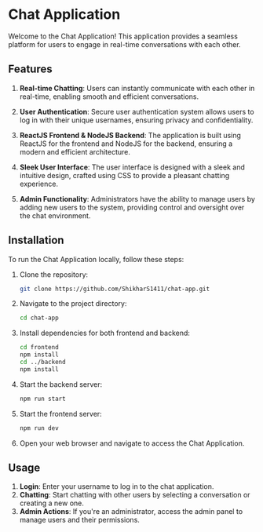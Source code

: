# Chat Application

Welcome to the Chat Application! This application provides a seamless platform for users to engage in real-time conversations with each other.

## Features

1. **Real-time Chatting**: Users can instantly communicate with each other in real-time, enabling smooth and efficient conversations.
   
2. **User Authentication**: Secure user authentication system allows users to log in with their unique usernames, ensuring privacy and confidentiality.

3. **ReactJS Frontend & NodeJS Backend**: The application is built using ReactJS for the frontend and NodeJS for the backend, ensuring a modern and efficient architecture.

4. **Sleek User Interface**: The user interface is designed with a sleek and intuitive design, crafted using CSS to provide a pleasant chatting experience.

5. **Admin Functionality**: Administrators have the ability to manage users by adding new users to the system, providing control and oversight over the chat environment.

## Installation

To run the Chat Application locally, follow these steps:

1. Clone the repository:
   ```bash
   git clone https://github.com/ShikharS1411/chat-app.git
   ```

2. Navigate to the project directory:
   ```bash
   cd chat-app
   ```

3. Install dependencies for both frontend and backend:
   ```bash
   cd frontend
   npm install
   cd ../backend
   npm install
   ```

4. Start the backend server:
   ```bash
   npm run start
   ```

5. Start the frontend server:
   ```bash
   npm run dev
   ```

6. Open your web browser and navigate to access the Chat Application.

## Usage

1. **Login**: Enter your username to log in to the chat application.
2. **Chatting**: Start chatting with other users by selecting a conversation or creating a new one.
3. **Admin Actions**: If you're an administrator, access the admin panel to manage users and their permissions.
